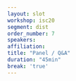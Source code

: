 ```yaml
---
layout: slot
workshop: isc20
segment: dist
order_number: 7
speakers: 
affiliation: 
title: "Panel / Q&A"
duration: "45min"
break: 'true'
---
```

